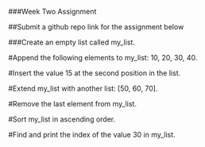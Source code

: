 ###Week Two Assignment

##Submit a github repo link for the assignment below

###Create an empty list called my_list.

#Append the following elements to my_list: 10, 20, 30, 40.

#Insert the value 15 at the second position in the list.

#Extend my_list with another list: [50, 60, 70].

#Remove the last element from my_list.

#Sort my_list in ascending order.

#Find and print the index of the value 30 in my_list.
